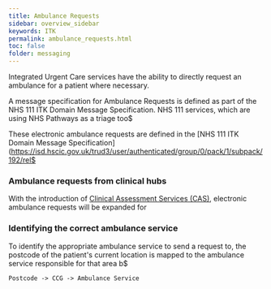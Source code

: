 ```yaml
---
title: Ambulance Requests
sidebar: overview_sidebar
keywords: ITK
permalink: ambulance_requests.html
toc: false
folder: messaging
---
```

Integrated Urgent Care services have the ability to directly request an ambulance for a patient where necessary.

A message specification for Ambulance Requests is defined as part of the NHS 111 ITK Domain Message Specification. NHS 111 services, which are using NHS Pathways as a triage too$

These electronic ambulance requests are defined in the [NHS 111 ITK Domain Message Specification](https://isd.hscic.gov.uk/trud3/user/authenticated/group/0/pack/1/subpack/192/rel$



### Ambulance requests from clinical hubs

With the introduction of [Clinical Assessment Services (CAS)](../integrated-urgent-care/clinical-hubs), electronic ambulance requests will be expanded for



### Identifying the correct ambulance service

To identify the appropriate ambulance service to send a request to, the postcode of the patient's current location is mapped to the ambulance service responsible for that area b$

`Postcode -> CCG -> Ambulance Service`
